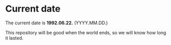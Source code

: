 # Current date

The current date is **1992.06.22.** (YYYY.MM.DD.)

This repository will be good when the world ends, so we will know how long it lasted.